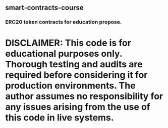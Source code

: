 ## smart-contracts-course

### ERC20 token contracts for education propose.

# DISCLAIMER: This code is for educational purposes only. Thorough testing and audits are required before considering it for production environments. The author assumes no responsibility for any issues arising from the use of this code in live systems.
